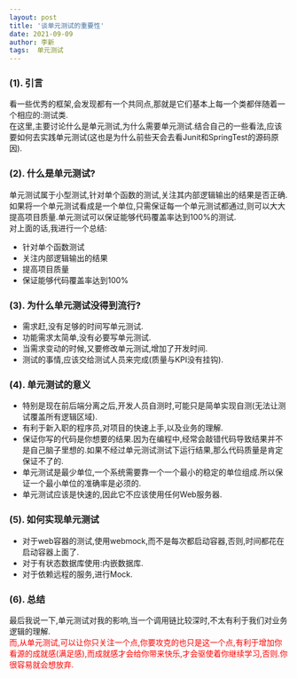 ```yaml
---
layout: post
title: '谈单元测试的重要性' 
date: 2021-09-09
author: 李新
tags:  单元测试
---
```


### (1). 引言
看一些优秀的框架,会发现都有一个共同点,那就是它们基本上每一个类都伴随着一个相应的:测试类.                        
在这里,主要讨论什么是单元测试,为什么需要单元测试.结合自己的一些看法,应该要如何去实践单元测试(这也是为什么前些天会去看Junit和SpringTest的源码原因).      

### (2). 什么是单元测试?
单元测试属于小型测试,针对单个函数的测试,关注其内部逻辑输出的结果是否正确.如果将一个单元测试看成是一个单位,只需保证每一个单元测试都通过,则可以大大提高项目质量.单元测试可以保证能够代码覆盖率达到100%的测试.     
对上面的话,我进行一个总结:   
+ 针对单个函数测试
+ 关注内部逻辑输出的结果
+ 提高项目质量
+ 保证能够代码覆盖率达到100%

### (3). 为什么单元测试没得到流行?
+ 需求赶,没有足够的时间写单元测试.       
+ 功能需求太简单,没有必要写单元测试.     
+ 当需求变动的时候,又要修改单元测试,增加了开发时间.    
+ 测试的事情,应该交给测试人员来完成(质量与KPI没有挂钩).   

### (4). 单元测试的意义
+ 特别是现在前后端分离之后,开发人员自测时,可能只是简单实现自测(无法让测试覆盖所有逻辑区域).   
+ 有利于新入职的程序员,对项目的快速上手,以及业务的理解.   
+ 保证你写的代码是你想要的结果.因为在编程中,经常会敲错代码导致结果并不是自己脑子里想的.如果不经过单元测试测试下运行结果,那么代码质量是肯定保证不了的.   
+ 单元测试是最少单位,一个系统需要靠一个一个最小的稳定的单位组成.所以保证一个最小单位的准确率是必须的.   
+ 单元测试应该是快速的,因此它不应该使用任何Web服务器.  

### (5). 如何实现单元测试

+ 对于web容器的测试,使用webmock,而不是每次都启动容器,否则,时间都花在启动容器上面了.     
+ 对于有状态数据库使用:内嵌数据库.      
+ 对于依赖远程的服务,进行Mock.   

### (6). 总结
最后我说一下,单元测试对我的影响,当一个调用链比较深时,不太有利于我们对业务逻辑的理解.     
<font color='red'>而,从单元测试,可以让你只关注一个点,你要攻克的也只是这一个点,有利于增加你看源的成就感(满足感),而成就感才会给你带来快乐,才会驱使着你继续学习,否则.你很容易就会想放弃.</font>   